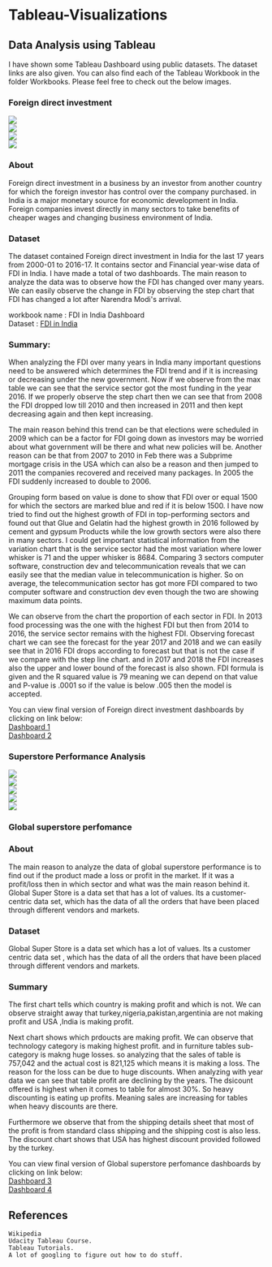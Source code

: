 # Tableau-Visualizations

## Data Analysis using Tableau


I have shown some Tableau Dashboard using public datasets. The dataset links are also given. You can also find each of the Tableau Workbook in the folder Workbooks. Please feel free to check out the below images. 

### Foreign direct investment

![](images/pic3.png)<br/>
![](images/pic5.png)<br/>
![](images/pic6.png)<br/>
![](images/pic7.png)<br/>


### About
Foreign direct investment in a business by an investor from another country for which the foreign investor has control over the company purchased.  in India is a major monetary source for economic development in India. Foreign companies invest directly in many sectors to take benefits of cheaper wages and changing business environment of India. 

### Dataset
The dataset contained Foreign direct investment in India for the last 17 years from 2000-01 to 2016-17. It contains sector and Financial year-wise data of FDI in India. I have made a total of two dashboards. The main reason to analyze the data was to observe how the FDI has changed over many years. We can easily observe the change in FDI by observing the step chart that FDI has changed a lot after Narendra Modi's arrival. 

workbook name : FDI in India Dashboard<br/>
Dataset : [FDI in India](https://www.kaggle.com/rajanand/fdi-in-india)

### Summary:
When analyzing the FDI over many years in India many important questions need to be answered which determines the FDI trend and if it is increasing or decreasing under the new government. Now if we observe from the max table we can see that the service sector got the most funding in the year 2016. If we properly observe the step chart then we can see that from 2008 the FDI dropped low till 2010 and then increased in 2011 and then kept decreasing again and then kept increasing.<br/>

The main reason behind this trend can be that elections were scheduled in 2009 which can be a factor for FDI going down as investors may be worried about what government will be there and what new policies will be. Another reason can be that from 2007 to 2010 in Feb there was a Subprime mortgage crisis in the USA  which can also be a reason and then jumped to 2011 the companies recovered and received many packages. In 2005 the FDI suddenly increased to double to 2006.<br/>

Grouping form based on value is done to show that FDI over or equal 1500 for which the sectors are marked blue and red if it is below 1500.
I have now tried to find out the highest growth of FDI in top-performing sectors and found out that Glue and Gelatin had the highest growth in 2016 followed by cement and gypsum Products while the low growth sectors were also there in many sectors. I could get important statistical information from the variation chart that is the service sector had the most variation where lower whisker is 71 and the upper whisker is 8684. Comparing 3 sectors computer software, construction dev and telecommunication reveals that we can easily see that the median value in telecommunication is higher. So on average, the telecommunication sector has got more FDI compared to two computer software and construction dev even though the two are showing maximum data points.<br/>

We can observe from the chart the proportion of each sector in FDI. In 2013 food processing was the one with the highest FDI
but then from 2014 to 2016, the service sector remains with the highest FDI. Observing forecast chart we can see the forecast for the year 2017 and 2018 and we can easily see that in 2016 FDI drops according to forecast but that is not the case if we compare with the step line chart. and in 2017 and 2018 the FDI increases also
the upper and lower bound of the forecast is also shown. FDI formula is given and the R squared value is 79 meaning we can depend on that value and P-value is .0001 so if the value is below .005 then the model is accepted.

You can view final version of Foreign direct investment dashboards by clicking on link below:<br/>
[Dashboard 1](https://public.tableau.com/profile/smit106059#!/vizhome/ForeigndirectinvestmentDashboard1/Dashboard1)<br/>
[Dashboard 2](https://public.tableau.com/profile/smit106059#!/vizhome/ForeigndirectinvestmentDashboard2/Dashboard2)



### Superstore Performance Analysis
![](images/gsp_pic_1.png)<br/>
![](images/gsp_pic_2.png)<br/>
![](images/gsp_pic_3.png)<br/>
![](images/gsp_pic_4.png)<br/>
![](images/gsp_pic_5.png)<br/>



### Global superstore perfomance

### About
The main reason to analyze the data of global superstore performance is to find out if the product made a loss or profit in the market. If it was a profit/loss then in which sector and what was the main reason behind it. Global Super Store is a data set that has a lot of values. Its a customer-centric data set, which has the data of all the orders that have been placed through different vendors and markets.



### Dataset
Global Super Store is a data set which has a lot of values. Its a customer centric data set , which has the data of all the orders that have been placed through different vendors and markets.

### Summary
The first chart tells which country is making profit and which is not. We can observe straight away that turkey,nigeria,pakistan,argentinia are not making profit and USA ,India is making profit.

Next chart shows which prdoucts are making profit. We can observe that technology category is making highest profit.
and in furniture tables sub-category is makng huge losses.
so analyzing that the sales of table is 757,042 and the actual cost is 821,125 which means it is making a loss.
The reason for the loss can be due to huge discounts.
When analyzing with year data we can see that table profit are declining by the years. The dsicount offered is highest
when it comes to table for almost 30%. So heavy discounting is eating up profits. Meaning sales are increasing for tables when heavy discounts are there.
 
Furthermore we observe that from the shipping details sheet that most of the profit is from standard class shipping and the shipping cost is also less.
The discount chart shows that USA has highest discount provided followed by the turkey.


You can view final version of Global superstore perfomance dashboards by clicking on link below:<br/>
[Dashboard 3](https://public.tableau.com/profile/smit106059#!/vizhome/GlobalPerfomanceDashboard3/GlobalPerfomance)<br/>
[Dashboard 4](https://public.tableau.com/profile/smit106059#!/vizhome/ShippingandDiscountdetailsDashboard4/ShippingandDiscount)


## References

    Wikipedia
    Udacity Tableau Course.
    Tableau Tutorials.
    A lot of googling to figure out how to do stuff.

